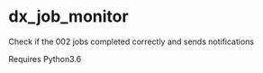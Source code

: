 # dx_job_monitor
Check if the 002 jobs completed correctly and sends notifications

Requires Python3.6